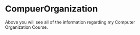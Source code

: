 # CompuerOrganization
Above you will see all of the information regarding my Computer Organization Course.
